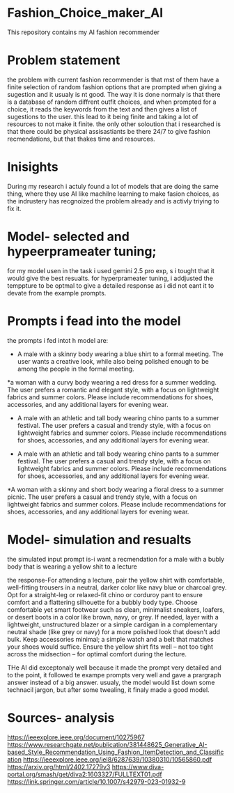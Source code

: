 # Fashion_Choice_maker_AI



This repository contains my AI fashion recommender



# Problem statement

the problem with current fashion recommender is that mst of them have a finite selection of random fashion options that are prompted when giving a sugestion and it usualy is nt good. The way it is done normaly is that there is a database of random diffrent outfit choices, and when prompted for a choice, it reads the keywords from the text and then gives a list of sugestions to the user. this lead to it being finite and taking a lot of resources to not make it finite. the only other soloution that i researched is that there could be physical assisastiants be there 24/7 to give fashion recmendations, but that thakes time and resources. 


# Inisights

During my research i actuly found a lot of models that are doing the same thing, where they use AI like machilne learning to make fasion choices, as the indrustery has recgnoized the problem already and is activly triying to fix it. 




# Model- selected and hypeerprameater tuning;

for my model usen in the task i used gemini 2.5 pro exp, s i tought that it would give the best resualts. for hyperprameater tuning, i addjusted the temppture to be optmal to give a detailed response as i did not eant it to devate from the example prompts. 

# Prompts i fead into the model

the prompts i fed intot h model are: 
* A male with a skinny body wearing a blue shirt to a formal meeting. The user wants a creative look, while also being polished enough to be among the people in the formal meeting. 


*a woman with a curvy body wearing a red dress for a summer wedding. The user prefers a romantic and elegant style, with a focus on lightweight fabrics and summer colors. Please include recommendations for shoes, accessories, and any additional layers for evening wear.

*  A male with an athletic and tall body wearing chino pants to a summer festival. The user prefers a casual and trendy style, with a focus on lightweight fabrics and summer colors. Please include recommendations for shoes, accessories, and any additional layers for evening wear.

* A male with an athletic and tall body wearing chino pants to a summer festival. The user prefers a casual and trendy style, with a focus on lightweight fabrics and summer colors. Please include recommendations for shoes, accessories, and any additional layers for evening wear.

*A woman with a skinny and short body wearing a floral dress to a summer picnic. The user prefers a casual and trendy style, with a focus on lightweight fabrics and summer colors. Please include recommendations for shoes, accessories, and any additional layers for evening wear.


# Model- simulation and resualts

the simulated input prompt is-i want a recmendation for a male with a bubly body that is wearing a yellow shit to a lecture

the response-For attending a lecture, pair the yellow shirt with comfortable, well-fitting trousers in a neutral, darker color like navy blue or charcoal grey. Opt for a straight-leg or relaxed-fit chino or corduroy pant to ensure comfort and a flattering silhouette for a bubbly body type. Choose comfortable yet smart footwear such as clean, minimalist sneakers, loafers, or desert boots in a color like brown, navy, or grey. If needed, layer with a lightweight, unstructured blazer or a simple cardigan in a complementary neutral shade (like grey or navy) for a more polished look that doesn't add bulk. Keep accessories minimal; a simple watch and a belt that matches your shoes would suffice. Ensure the yellow shirt fits well – not too tight across the midsection – for optimal comfort during the lecture.

 THe AI did exceptonaly well because it made the prompt very detailed and to the point, it followed te exampe prompts very well and gave a prargraph answer instead of a big answer. usualy,  the model would list down some technacil jargon, but after some twealing, it finaly made a good model. 
# Sources- analysis

https://ieeexplore.ieee.org/document/10275967
https://www.researchgate.net/publication/381448625_Generative_AI-based_Style_Recommendation_Using_Fashion_ItemDetection_and_Classification
https://ieeexplore.ieee.org/iel8/6287639/10380310/10565860.pdf
https://arxiv.org/html/2402.17279v3
https://www.diva-portal.org/smash/get/diva2:1603327/FULLTEXT01.pdf
https://link.springer.com/article/10.1007/s42979-023-01932-9

